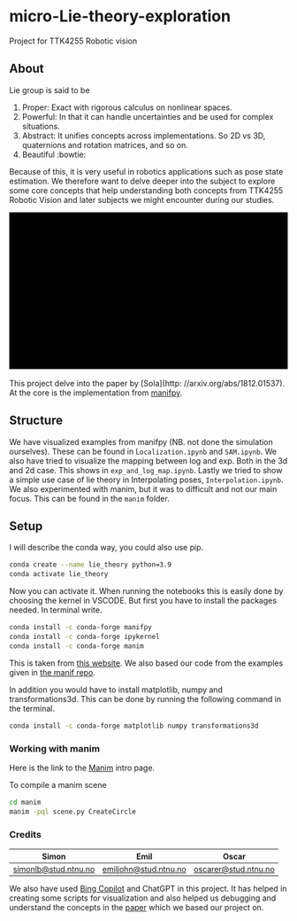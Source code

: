 # micro-Lie-theory-exploration

Project for TTK4255 Robotic vision

## About

Lie group is said to be

1. Proper: Exact with rigorous calculus on nonlinear spaces.
2. Powerful: In that it can handle uncertainties and be used for complex situations.
3. Abstract: It unifies concepts across implementations. So 2D vs 3D, quaternions and rotation
matrices, and so on.
4. Beautiful :bowtie:

Because of this, it is very useful in robotics applications such as pose state estimation. We therefore
want to delve deeper into the subject to explore some core concepts that help understanding both
concepts from TTK4255 Robotic Vision and later subjects we might encounter during our studies.

![gif example](manim/media/videos/3Dmanifold/480p15/Example.gif)

This project delve into the paper by [Sola](http:
//arxiv.org/abs/1812.01537). At the core is the implementation from [manifpy](https://github.com/artivis/manif).

## Structure

We have visualized examples from manifpy (NB. not done the simulation ourselves). These can be found in ́`Localization.ipynb` and `SAM.ipynb`. We also have tried to visualize the mapping between log and exp. Both in the 3d and 2d case. This shows in `exp_and_log_map.ipynb`. Lastly we tried to show a simple use case of lie theory in Interpolating poses, `Interpolation.ipynb`. We also experimented with manim, but it was to difficult and not our main focus. This can be found in the `manim` folder. 



## Setup

I will describe the conda way, you could also use pip. 

```bash
conda create --name lie_theory python=3.9
conda activate lie_theory
```

Now you can activate it. When running the notebooks this is easily done by choosing the kernel in VSCODE.
But first you have to install the packages needed.
In terminal write.

```bash
conda install -c conda-forge manifpy
conda install -c conda-forge ipykernel
conda install -c conda-forge manim
```

This is taken from [this website](https://artivis.github.io/manif/python/index.html). We also based our code from the examples given in [the manif repo](https://github.com/artivis/manif).

In addition you would have to install matplotlib, numpy and transformations3d. This can be done by running the following command in the terminal.

```bash
conda install -c conda-forge matplotlib numpy transformations3d
```

### Working with manim

Here is the link to the [Manim](https://docs.manim.community/en/stable/tutorials/quickstart.html) intro page.

To compile a manim scene

```bash
cd manim
manim -pql scene.py CreateCircle
```

### Credits

| Simon | Emil | Oscar |
| -------- | -------- | -------- |
| [simonlb\@stud.ntnu.no](mailto:simonlb@stud.ntnu.no)  | [emiljohn\@stud.ntnu.no](mailto:emiljohn@stud.ntnu.no)   | [oscarer\@stud.ntnu.no](mailto:oscarer@stud.ntnu.no)   |

We also have used [Bing Copilot](https://www.google.com/url?sa=t&source=web&rct=j&opi=89978449&url=https://www.microsoft.com/en-us/bing%3Fform%3DMA13FV&ved=2ahUKEwidl6qj_pGFAxWeHBAIHSBwDdcQFnoECAYQAQ&usg=AOvVaw1YqOupLbk8IJ4MfgzJA_wk) and ChatGPT in this project. It has helped in creating some scripts for visualization and also helped us debugging and understand the concepts in the [paper](https://arxiv.org/pdf/1812.01537.pdf) which we based our project on.